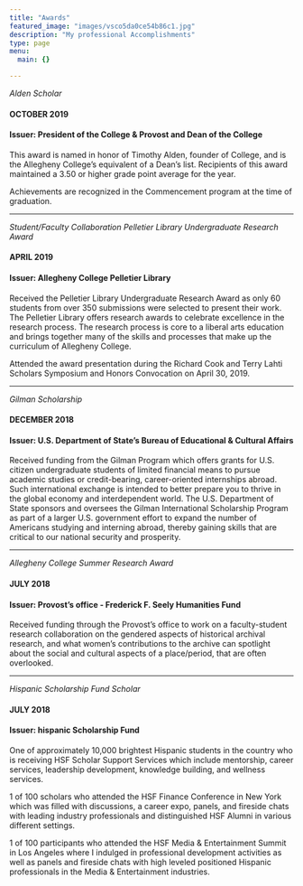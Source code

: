 ```yaml
---
title: "Awards"
featured_image: "images/vsco5da0ce54b86c1.jpg"
description: "My professional Accomplishments"
type: page
menu:
  main: {}

---
```

_Alden Scholar_
#### OCTOBER 2019
#### Issuer: President of the College & Provost and Dean of the College

This award is named in honor of Timothy Alden, founder of College, and is the Allegheny
College’s equivalent of a Dean’s list. Recipients of this award maintained a 3.50 or
higher grade point average for the year.

Achievements are recognized in the Commencement program at the time of graduation.

---
_Student/Faculty Collaboration Pelletier Library Undergraduate Research Award_
#### APRIL 2019
#### Issuer: Allegheny College Pelletier Library

Received the Pelletier Library Undergraduate Research Award as only 60 students from over 350 submissions were selected to present their work. The Pelletier Library offers research awards to celebrate excellence in the research process. The research process is core to a liberal arts education and brings together many of the skills and processes that make up the curriculum of Allegheny College.

Attended the award presentation during the Richard Cook and Terry Lahti Scholars Symposium and Honors Convocation on April 30, 2019.

---
_Gilman Scholarship_
#### DECEMBER 2018
#### Issuer: U.S. Department of State’s Bureau of Educational & Cultural Affairs
Received funding from the Gilman Program which offers grants for U.S. citizen undergraduate students of limited financial means to pursue academic studies or credit-bearing, career-oriented internships abroad. Such international exchange is intended to better prepare you to thrive in the global economy and interdependent world. The U.S. Department of State sponsors and oversees the Gilman International Scholarship Program as part of a larger U.S. government effort to expand the number of Americans studying and interning abroad, thereby gaining skills that are critical to our national security and prosperity.

---
_Allegheny College Summer Research Award_
#### JULY 2018
#### Issuer: Provost’s office - Frederick F. Seely Humanities Fund​
Received funding through the Provost’s office to work on a faculty-student research collaboration on the gendered aspects of historical archival research, and what women’s contributions to the archive can spotlight about the social and cultural aspects of a place/period, that are often overlooked.

---
_Hispanic Scholarship Fund Scholar_
#### JULY 2018
#### Issuer: hispanic Scholarship Fund

One of approximately 10,000 brightest Hispanic students in the country who is receiving HSF Scholar Support Services which include mentorship, career services, leadership development, knowledge building, and wellness services.

1 of 100 scholars who attended the HSF Finance Conference in New York which was filled with discussions, a career expo, panels, and fireside chats with leading industry professionals and distinguished HSF Alumni in various different settings.

1 of 100 participants who attended the HSF Media & Entertainment Summit in Los Angeles where I indulged in professional development activities as well as panels and fireside chats with high leveled positioned Hispanic professionals in the Media & Entertainment industries.
